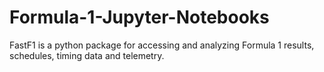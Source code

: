 # Formula-1-Jupyter-Notebooks
FastF1 is a python package for accessing and analyzing Formula 1 results, schedules, timing data and telemetry.
